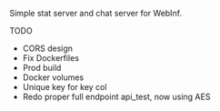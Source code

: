 Simple stat server and chat server for WebInf.

TODO

- CORS design
- Fix Dockerfiles
- Prod build
- Docker volumes
- Unique key for key col
- Redo proper full endpoint api_test, now using AES
